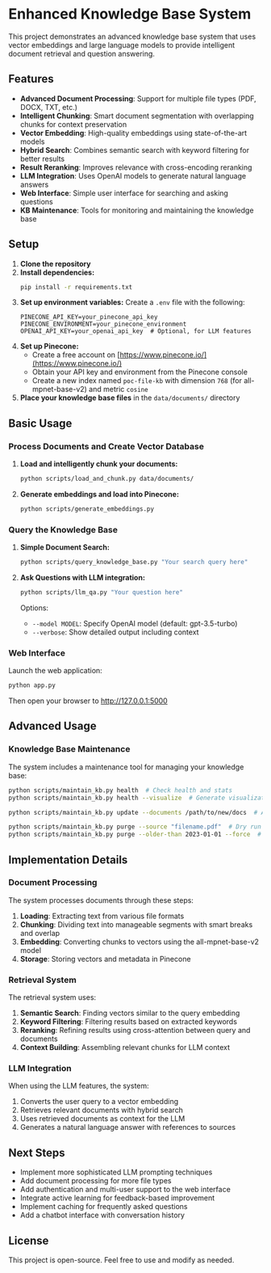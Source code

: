 # Enhanced Knowledge Base System

This project demonstrates an advanced knowledge base system that uses vector embeddings and large language models to provide intelligent document retrieval and question answering.

## Features

- **Advanced Document Processing**: Support for multiple file types (PDF, DOCX, TXT, etc.)
- **Intelligent Chunking**: Smart document segmentation with overlapping chunks for context preservation
- **Vector Embedding**: High-quality embeddings using state-of-the-art models
- **Hybrid Search**: Combines semantic search with keyword filtering for better results
- **Result Reranking**: Improves relevance with cross-encoding reranking
- **LLM Integration**: Uses OpenAI models to generate natural language answers
- **Web Interface**: Simple user interface for searching and asking questions
- **KB Maintenance**: Tools for monitoring and maintaining the knowledge base

## Setup

1. **Clone the repository**
2. **Install dependencies:**
   ```bash
   pip install -r requirements.txt
   ```
3. **Set up environment variables:**
   Create a `.env` file with the following:
   ```
   PINECONE_API_KEY=your_pinecone_api_key
   PINECONE_ENVIRONMENT=your_pinecone_environment
   OPENAI_API_KEY=your_openai_api_key  # Optional, for LLM features
   ```
4. **Set up Pinecone:**
   * Create a free account on [https://www.pinecone.io/](https://www.pinecone.io/)
   * Obtain your API key and environment from the Pinecone console
   * Create a new index named `poc-file-kb` with dimension `768` (for all-mpnet-base-v2) and metric `cosine`
5. **Place your knowledge base files** in the `data/documents/` directory

## Basic Usage

### Process Documents and Create Vector Database

1. **Load and intelligently chunk your documents:**
   ```bash
   python scripts/load_and_chunk.py data/documents/
   ```

2. **Generate embeddings and load into Pinecone:**
   ```bash
   python scripts/generate_embeddings.py
   ```

### Query the Knowledge Base

1. **Simple Document Search:**
   ```bash
   python scripts/query_knowledge_base.py "Your search query here"
   ```

2. **Ask Questions with LLM integration:**
   ```bash
   python scripts/llm_qa.py "Your question here"
   ```
   
   Options:
   * `--model MODEL`: Specify OpenAI model (default: gpt-3.5-turbo)
   * `--verbose`: Show detailed output including context

### Web Interface

Launch the web application:
```bash
python app.py
```

Then open your browser to http://127.0.0.1:5000

## Advanced Usage

### Knowledge Base Maintenance

The system includes a maintenance tool for managing your knowledge base:

```bash
python scripts/maintain_kb.py health  # Check health and stats
python scripts/maintain_kb.py health --visualize  # Generate visualizations

python scripts/maintain_kb.py update --documents /path/to/new/docs  # Add new documents

python scripts/maintain_kb.py purge --source "filename.pdf"  # Dry run purge for specific source
python scripts/maintain_kb.py purge --older-than 2023-01-01 --force  # Delete older documents
```

## Implementation Details

### Document Processing

The system processes documents through these steps:

1. **Loading**: Extracting text from various file formats
2. **Chunking**: Dividing text into manageable segments with smart breaks and overlap
3. **Embedding**: Converting chunks to vectors using the all-mpnet-base-v2 model
4. **Storage**: Storing vectors and metadata in Pinecone

### Retrieval System

The retrieval system uses:

1. **Semantic Search**: Finding vectors similar to the query embedding
2. **Keyword Filtering**: Filtering results based on extracted keywords
3. **Reranking**: Refining results using cross-attention between query and documents
4. **Context Building**: Assembling relevant chunks for LLM context

### LLM Integration

When using the LLM features, the system:

1. Converts the user query to a vector embedding
2. Retrieves relevant documents with hybrid search
3. Uses retrieved documents as context for the LLM
4. Generates a natural language answer with references to sources

## Next Steps

- Implement more sophisticated LLM prompting techniques
- Add document processing for more file types
- Add authentication and multi-user support to the web interface
- Integrate active learning for feedback-based improvement
- Implement caching for frequently asked questions
- Add a chatbot interface with conversation history

## License

This project is open-source. Feel free to use and modify as needed. 